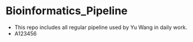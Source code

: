 # Bioinformatics_Pipeline 
- This repo includes all regular pipeline used by Yu Wang in daily work. 
- A123456
